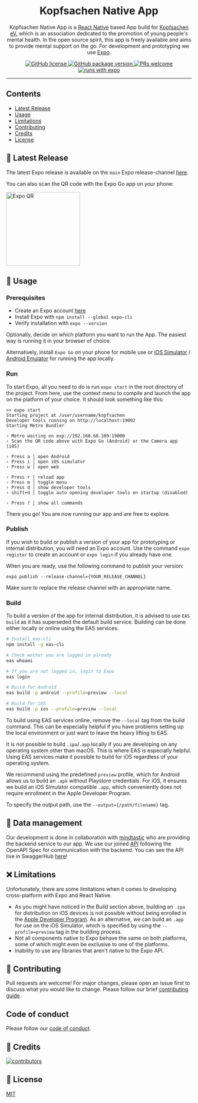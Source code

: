<h1 align="center"> Kopfsachen Native App </h1>

<p align="center">
Kopfsachen Native App is a <a href="https://reactnative.dev">React Native</a> based App build for <a href="https://www.kopfsachen.org">Kopfsachen eV.</a> which is an association dedicated to the promotion of young people's mental health.
In the open source spirit, this app is freely available and aims to provide mental support on the go. For development and prototyping we use <a href="https://expo.dev">Expo</a>.
</p>

<p align="center">
  <a href="LICENSE.md">
    <img alt="GitHub license" src="https://img.shields.io/badge/license-MIT-brightgreen">
  </a>
  <a href="https://github.com/ProgPrak-Native-App/react-native-app/releases">
    <img alt="GitHub package version" src="https://img.shields.io/badge/version-v0.1.0-orange">
  </a>
  <a href="https://github.com/ProgPrak-Native-App/react-native-app/compare">
    <img src="https://img.shields.io/badge/PRs-welcome-brightgreen.svg" alt="PRs welcome">
  </a>
  <a href="https://expo.dev">
    <img alt="runs with expo" src="https://img.shields.io/badge/Runs%20with%20Expo-000.svg?style=flat&logo=EXPO&labelColor=ffffff&logoColor=000">
  </a>
</p>

---
## Contents
- [Latest Release](#-latest-release)
- [Usage](#-usage)
- [Limitations](#-limitations)
- [Contributing](#-contributing)
- [Credits](#-credits)
- [License](#-license)

## 🎉 Latest Release
The latest Expo release is available on the `main` Expo release-channel [here](https://expo.dev/@progprak_kopfsachen/kopfsachen?release-channel=main).

You can also scan the QR code with the Expo Go app on your phone:

<img alt="Expo QR" src="https://qr.expo.dev/expo-go?owner=progprak_kopfsachen&slug=kopfsachen&releaseChannel=main" width="200" height="200">

## 🚀 Usage
### Prerequisites
- Create an Expo account [here](http://expo.dev/signup)
- Install Expo with `npm install --global expo-cli`
- Verify installation with `expo --version`

Optionally, decide on which platform you want to run the App. The easiest way is running it in your browser of choice.

Alternatively, install `Expo Go` on your phone for mobile use or [iOS Simulator](https://docs.expo.dev/workflow/ios-simulator/) / [Android Emulator](https://docs.expo.dev/workflow/android-studio-emulator/) for running the app locally.

### Run
To start Expo, all you need to do is run `expo start` in the root directory of the project. From here, use the context menu to compile and launch the app on the platform of your choice.
It should look something like this:

```
>> expo start
Starting project at /user/username/kopfsachen
Developer tools running on http://localhost:19002
Starting Metro Bundler

› Metro waiting on exp://192.168.68.109:19000
› Scan the QR code above with Expo Go (Android) or the Camera app (iOS)

› Press a │ open Android
› Press i │ open iOS simulator
› Press w │ open web

› Press r │ reload app
› Press m │ toggle menu
› Press d │ show developer tools
› shift+d │ toggle auto opening developer tools on startup (disabled)

› Press ? │ show all commands
```
There you go! You are now running our app and are free to explore.

### Publish
If you wish to build or publish a version of your app for prototyping or internal distribution, you will need an Expo account.
Use the command `expo register` to create an account or `expo login` if you already have one.

When you are ready, use the following command to publish your version:

`expo publish --release-channel={YOUR_RELEASE_CHANNEL}`

Make sure to replace the release channel with an appropriate name.

### Build
To build a version of the app for internal distribution, it is advised to use `EAS build` as it has superseded the default build service. Building can be done either locally or online using the EAS services.

```bash
# Install eas-cli
npm install -g eas-cli

# Check wether you are logged in already
eas whoami

# If you are not logged in, login to Expo
eas login

# Build for Android
eas build -p android --profile=preview --local

# Build for iOS
eas build -p ios --profile=preview --local
```

To build using EAS services online, remove the `--local` tag from the build command.
This can be especially helpful if you have problems setting up the local environment or just want to leave the heavy lifting to EAS.

It is not possible to build `.ipa`/`.app` locally if you are developing on any operating system other than macOS. This is where EAS is especially helpful. Using EAS services make it possible to build for iOS regardless of your operating system.

We recommend using the predefined `preview` profile, which for Android allows us to build an `.apk` without Playstore credentials.
For iOS, it ensures we build an iOS Simulator compatible `.app`, which conveniently does not require enrollment in the Apple Developer Program.

To specify the output path, use the `--output={/path/filename}` tag.

## 📡 Data management
Our development is done in collaboration with [mindtastic](https://github.com/mindtastic) who are providing the backend service to our app.
We use our joined [API](https://github.com/kopfsachen-dev/api) following the OpenAPI Spec for communication with the backend.
You can see the API live in SwaggerHub [here](https://app.swaggerhub.com/apis/kopfsachen/kopfsachen/0.1)!

## ❌ Limitations

Unfortunately, there are some limitations when it comes to developing cross-platform with Expo and React Native.
- As you might have noticed in the Build section above, building an `.ipa` for distribution on iOS devices is not possible without being enrolled in the [Apple Developer Program](https://developer.apple.com/programs/enroll/). As an alternative, we can build an `.app` for use on the iOS Simulator, which is specified by using the `--profile=preview` tag in the building process.
- Not all components native to Expo behave the same on both platforms, some of which might even be exclusive to one of the platforms.
- Inability to use any libraries that aren't native to the Expo API.

## 👏 Contributing
Pull requests are welcome! For major changes, please open an issue first to discuss what you would like to change. Please follow our brief [contributing guide](CONTRIBUTING.md).

## Code of conduct
Please follow our [code of conduct](CODE_OF_CONDUCT.md).

## 💙 Credits
<a href="https://github.com/ProgPrak-Native-App/react-native-app/graphs/contributors">
  <img src="https://contrib.rocks/image?repo=ProgPrak-Native-App/react-native-app"  alt="contributors"/>
</a>

## 📄 License
[MIT](LICENSE.md)
